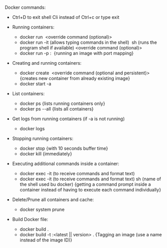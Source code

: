 Docker commands: 
    
* Ctrl+D to exit shell Cli instead of Ctrl+c or type exit

* Running containers:
    - docker run <image name> <override command (optional)>
    - docker run -it (allows typing commands in the shell) <image name> sh (runs the program shell if available) <override command (optional)>
    - docker run -p <your machine port>:<docker listening port> <image name>
        {running an image with port mapping}

* Creating and running containers: 
    - docker create <image name> <override command (optional and persistent)> 
        {creates new container from already existing image}
    - docker start -a 

* List containers: 
    - docker ps {lists running containers only}
    - docker ps --all {lists all containers}

* Get logs from running containers (if -a is not running)
    - docker logs <container ID>

* Stopping running containers: 
    - docker stop <container ID> {with 10 seconds buffer time}
    - docker kill <container ID> {immediately}

* Executing additional commands inside a container: 
    - docker exec -it (to receive commands and format text) <container ID> <command>
    - docker exec -it (to receive commands and format text) <container ID> sh (name of the shell used bu docker)
        {getting a command prompt inside a container instead of having to execute each command individually}

* Delete/Prune all containers and cache: 
    - docker system prune

* Build Docker file: 
    - docker build .
    - docker build -t <required name>:<latest || version> .
        {Tagging an image (use a name instead of the image ID)} 


